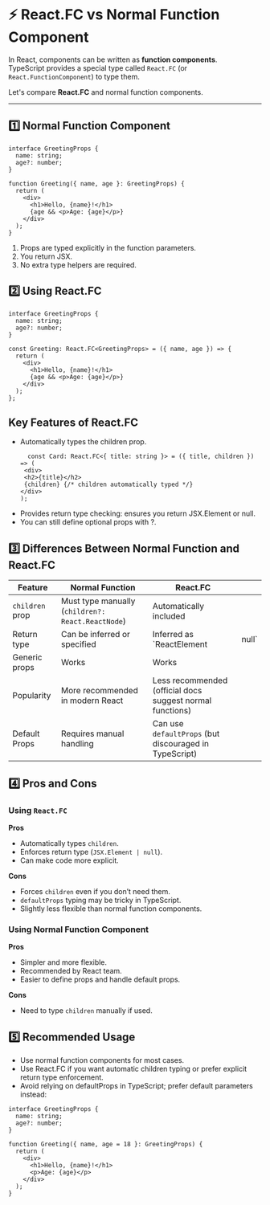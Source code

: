 # ⚡ React.FC vs Normal Function Component

In React, components can be written as **function components**.  
TypeScript provides a special type called `React.FC` (or `React.FunctionComponent`) to type them.

Let's compare **React.FC** and normal function components.

---

## 1️⃣ Normal Function Component

```tsx
interface GreetingProps {
  name: string;
  age?: number;
}

function Greeting({ name, age }: GreetingProps) {
  return (
    <div>
      <h1>Hello, {name}!</h1>
      {age && <p>Age: {age}</p>}
    </div>
  );
}
```
 1. Props are typed explicitly in the function parameters.
 2. You return JSX.
 3. No extra type helpers are required.

## 2️⃣ Using React.FC
```tsx
interface GreetingProps {
  name: string;
  age?: number;
}

const Greeting: React.FC<GreetingProps> = ({ name, age }) => {
  return (
    <div>
      <h1>Hello, {name}!</h1>
      {age && <p>Age: {age}</p>}
    </div>
  );
};
```
## Key Features of React.FC
   - Automatically types the children prop.
      ```tsx
        const Card: React.FC<{ title: string }> = ({ title, children }) => (
       <div>
       <h2>{title}</h2>
       {children} {/* children automatically typed */}
      </div>
      );
      ```
   - Provides return type checking: ensures you return JSX.Element or null.
   - You can still define optional props with ?.

## 3️⃣ Differences Between Normal Function and React.FC
| Feature         | Normal Function                                   | React.FC                                                  |       |
| --------------- | ------------------------------------------------- | --------------------------------------------------------- | ----- |
| `children` prop | Must type manually (`children?: React.ReactNode`) | Automatically included                                    |       |
| Return type     | Can be inferred or specified                      | Inferred as `ReactElement                                 | null` |
| Generic props   | Works                                             | Works                                                     |       |
| Popularity      | More recommended in modern React                  | Less recommended (official docs suggest normal functions) |       |
| Default Props   | Requires manual handling                          | Can use `defaultProps` (but discouraged in TypeScript)    |       |


## 4️⃣ Pros and Cons

### Using `React.FC`

**Pros**
- Automatically types `children`.
- Enforces return type (`JSX.Element | null`).
- Can make code more explicit.

**Cons**
- Forces `children` even if you don’t need them.
- `defaultProps` typing may be tricky in TypeScript.
-  Slightly less flexible than normal function components.

### Using Normal Function Component

**Pros**
- Simpler and more flexible.
- Recommended by React team.
- Easier to define props and handle default props.

**Cons**
-  Need to type `children` manually if used.

## 5️⃣ Recommended Usage
   - Use normal function components for most cases.
   - Use React.FC if you want automatic children typing or prefer explicit return type enforcement.
   - Avoid relying on defaultProps in TypeScript; prefer default parameters instead:
```tsx
interface GreetingProps {
  name: string;
  age?: number;
}

function Greeting({ name, age = 18 }: GreetingProps) {
  return (
    <div>
      <h1>Hello, {name}!</h1>
      <p>Age: {age}</p>
    </div>
  );
}
```